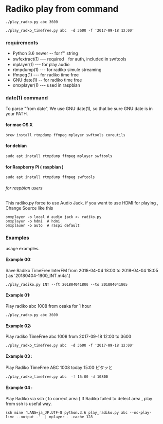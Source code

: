 # Radiko play from command 

```
./play_radko.py abc 3600
```

```
./play_radko_timefree.py abc  -d 3600 -f '2017-09-18 12:00'
```

### requirements

- Python 3.6 newer -- for f'' string
- swfextract(1) --- required　for auth, included in swftools
- mplayer(1)  --- for play audio 
- rtmpdump(1) --- for radiko simule streaming 
- ffmpeg(1)  ---  for radiko time free 
- GNU date(1) --  for radiko time free 
- omxplayer(1)  ---  used in raspbian

### date(1) command 

To parse "from date", We use GNU date(1), so that be sure GNU date is in your PATH.


#### for mac OS X

```
brew install rtmpdump ffmpeg mplayer swftools coreutils
```

#### for debian 
```
sudo apt install rtmpdump ffmpeg mplayer swftools
```

#### for Raspberry Pi ( raspbian )
```
sudo apt install rtmpdump ffmpeg swftools
```

###### for raspbian users

This radiko.py force to use Audio Jack. 
if you want to use HDMI for playing  , Change Source like this 

```
omxplayer -o local # audio jack <- radiko.py 
omxplayer -o hdmi  # hdmi 
omxplauer -o auto  # raspi default
```



### Examples

usage examples.

#### Example 00:
Save Radiko TimeFree InterFM from 2018-04-04 18:00 to 2018-04-04 18:05
( as '20180404-1800_INT.m4a'.)
```
./play_radiko.py INT --ft 201804041800 --to 201804041805
```

#### Example 01:
Play radiko abc 1008 from osaka  for 1 hour 
```
./play_radko.py abc 3600
```

#### Example 02:
Play radiko TimeFree abc 1008 from 2017-09-18 12:00 to 3600
```
./play_radko_timefree.py abc  -d 3600 -f '2017-09-18 12:00'
```

#### Example 03 :
Play Radiko TimeFree  ABC 1008 today 15:00 ピタッと 
```
./play_radko_timefree.py abc  -f 15:00 -d 10800
```

#### Example 04 : 
Play Radiko via ssh ( to correct area )
If  Radiko failed to detect area , play from ssh is useful way.
```
ssh mine 'LANG=ja_JP.UTF-8 python.3.6 play_radiko.py abc --no-play-live --output -'  | mplayer - -cache 128
```






